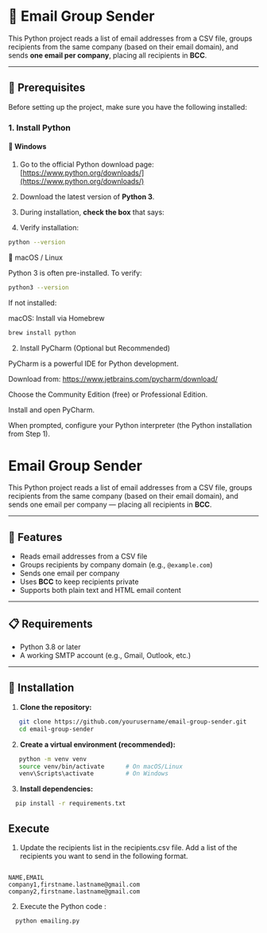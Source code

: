 # 📧 Email Group Sender

This Python project reads a list of email addresses from a CSV file, groups recipients from the same company (based on their email domain), and sends **one email per company**, placing all recipients in **BCC**.

---

## 🧰 Prerequisites

Before setting up the project, make sure you have the following installed:

### 1. Install Python

#### 🔹 Windows
1. Go to the official Python download page: [https://www.python.org/downloads/](https://www.python.org/downloads/)
2. Download the latest version of **Python 3**.
3. During installation, **check the box** that says:

4. Verify installation:
```bash
python --version
```

🔹 macOS / Linux

Python 3 is often pre-installed. To verify:
```bash
python3 --version
```

If not installed:

macOS: Install via Homebrew
```bash
brew install python
```


2. Install PyCharm (Optional but Recommended)

PyCharm is a powerful IDE for Python development.

Download from: https://www.jetbrains.com/pycharm/download/

Choose the Community Edition (free) or Professional Edition.

Install and open PyCharm.

When prompted, configure your Python interpreter (the Python installation from Step 1).

# Email Group Sender

This Python project reads a list of email addresses from a CSV file, groups recipients from the same company (based on their email domain), and sends one email per company — placing all recipients in **BCC**.  

---

## 🚀 Features

- Reads email addresses from a CSV file  
- Groups recipients by company domain (e.g., `@example.com`)  
- Sends one email per company  
- Uses **BCC** to keep recipients private  
- Supports both plain text and HTML email content  

---

## 📋 Requirements

- Python 3.8 or later  
- A working SMTP account (e.g., Gmail, Outlook, etc.)  

---

## 🧩 Installation

1. **Clone the repository:**
```bash
   git clone https://github.com/yourusername/email-group-sender.git
   cd email-group-sender
```


2. **Create a virtual environment (recommended):**
```bash
   python -m venv venv
   source venv/bin/activate      # On macOS/Linux
   venv\Scripts\activate         # On Windows
```

3. **Install dependencies:**

```bash
  pip install -r requirements.txt
```





## Execute

1. Update the recipients list in the recipients.csv file. Add a list of the recipients you want to send in the following 
   format.

```csv

NAME,EMAIL
company1,firstname.lastname@gmail.com
company2,firstname.lastname@gmail.com

```

2. Execute the Python code :

```bash
  python emailing.py
```
